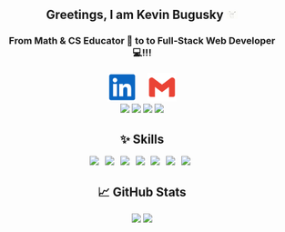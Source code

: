 <h2 align="center">
Greetings, I am Kevin Bugusky
 <img src="https://raw.githubusercontent.com/K-Bugz/K-Bugz/main/assets/PickaHello.gif" width="4%">
</h2>
<h3 align="center">
From Math & CS Educator 🏫 to to Full-Stack Web Developer 💻!!!
</br>
</br>
<a href="https://www.linkedin.com/in/kevinbugusky333454/" target="blank"><img style="width:50px;" src="./assets/linkedinblue.png" /></a>&ensp;&ensp;
<a href="mailto:kbugusky@gmail.com" target="blank"><img style="width:50px;" src="./assets/gmailred.png" /></a>
</br>
<img src="https://raw.githubusercontent.com/K-Bugz/K-Bugz/main/assets/<gif name here>" width="15%">
<img src="https://raw.githubusercontent.com/K-Bugz/K-Bugz/main/assets/<gif name here>" width="15%">
<img src="https://raw.githubusercontent.com/K-Bugz/K-Bugz/main/assets/<gif name here>" width="15%">
<img src="https://raw.githubusercontent.com/K-Bugz/K-Bugz/main/assets/<gif name here>" width="15%">
</h3> 

<h2 align="center">
✨ Skills
</h2>
<p align="center">
<a href="https://id.heroku.com/login"><img src="https://img.shields.io/badge/heroku-434292?style=flat-square&labelColor=434292&logo=Heroku&logoColor=#430098" /></a>&ensp;
<a href="https://nodejs.org/en/"><img src="https://img.shields.io/badge/node.js-233056?style=flat-square&labelColor=233056&logo=node.js&logoColor=#339933" /></a>&ensp;
<a href="https://www.npmjs.com/"><img src="https://img.shields.io/badge/npm-CB3837?style=flat-square&labelColor=white&logo=npm&logoColor=CB3837" /></a>&ensp;
<a href="https://expressjs.com/"><img src="https://img.shields.io/badge/express-white?style=flat-square&labelColor=black&logo=express&logoColor=#000000" /></a>&ensp;
<a href="https://sequelize.org/"><img src="https://img.shields.io/badge/sequelize-white?style=flat-square&logo=sequelize&logoColor=52B0E7" /></a>&ensp;
<a href="https://www.mysql.com/"><img src="https://img.shields.io/badge/mysql-orange?style=flat-square&labelColor=white&logo=mysql&logoColor=#4479A1" /></a>&ensp;
<a href="https://insomnia.rest/"><img src="https://img.shields.io/badge/insomnia-black?style=flat-square&logo=insomnia&logoColor=4000BF" /></a>&ensp;
</p>

<h2 align="center">
📈 GitHub Stats 
</h2>
<p align="center">
<img src="https://github-readme-stats.vercel.app/api/top-langs/?username=K-Bugz&layout=compact&theme=nightowl">
<img src="https://github-readme-stats.vercel.app/api?username=K-Bugz&theme=nightowl&show_icons=true&hide=stars&count_private=true">
</p>



<!--
https://raw.githubusercontent.com/<User>/<Repository>/<branch>/<path/to/gif>

**K-Bugz/K-Bugz** is a ✨ _special_ ✨ repository because its `README.md` (this file) appears on your GitHub profile.
